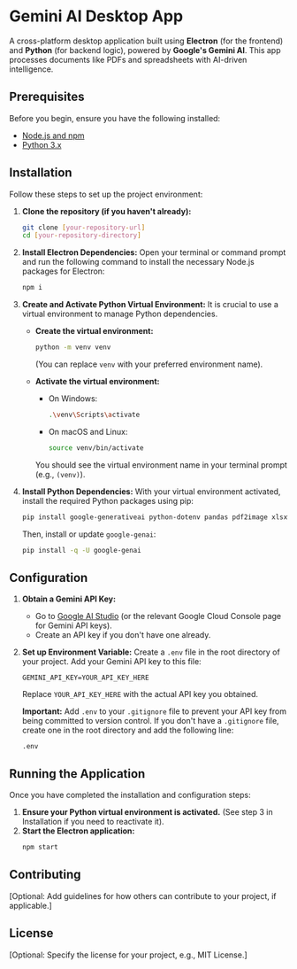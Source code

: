 # Gemini AI Desktop App

A cross-platform desktop application built using **Electron** (for the frontend) and **Python** (for backend logic), powered by **Google's Gemini AI**. This app processes documents like PDFs and spreadsheets with AI-driven intelligence.


## Prerequisites

Before you begin, ensure you have the following installed:
* [Node.js and npm](https://nodejs.org/)
* [Python 3.x](https://www.python.org/downloads/)

## Installation

Follow these steps to set up the project environment:

1.  **Clone the repository (if you haven't already):**
    ```bash
    git clone [your-repository-url]
    cd [your-repository-directory]
    ```

2.  **Install Electron Dependencies:**
    Open your terminal or command prompt and run the following command to install the necessary Node.js packages for Electron:
    ```bash
    npm i
    ```

3.  **Create and Activate Python Virtual Environment:**
    It is crucial to use a virtual environment to manage Python dependencies.

    * **Create the virtual environment:**
        ```bash
        python -m venv venv
        ```
        (You can replace `venv` with your preferred environment name).

    * **Activate the virtual environment:**
        * On Windows:
            ```bash
            .\venv\Scripts\activate
            ```
        * On macOS and Linux:
            ```bash
            source venv/bin/activate
            ```
        You should see the virtual environment name in your terminal prompt (e.g., `(venv)`).

4.  **Install Python Dependencies:**
    With your virtual environment activated, install the required Python packages using pip:
    ```bash
    pip install google-generativeai python-dotenv pandas pdf2image xlsxwriter pillow
    ```
    Then, install or update `google-genai`:
    ```bash
    pip install -q -U google-genai
    ```

## Configuration

1.  **Obtain a Gemini API Key:**
    * Go to [Google AI Studio](https://aistudio.google.com/app/apikey) (or the relevant Google Cloud Console page for Gemini API keys).
    * Create an API key if you don't have one already.

2.  **Set up Environment Variable:**
    Create a `.env` file in the root directory of your project. Add your Gemini API key to this file:
    ```env
    GEMINI_API_KEY=YOUR_API_KEY_HERE
    ```
    Replace `YOUR_API_KEY_HERE` with the actual API key you obtained.

    **Important:** Add `.env` to your `.gitignore` file to prevent your API key from being committed to version control. If you don't have a `.gitignore` file, create one in the root directory and add the following line:
    ```
    .env
    ```

## Running the Application

Once you have completed the installation and configuration steps:

1.  **Ensure your Python virtual environment is activated.** (See step 3 in Installation if you need to reactivate it).
2.  **Start the Electron application:**
    ```bash
    npm start
    ```

## Contributing

[Optional: Add guidelines for how others can contribute to your project, if applicable.]

## License

[Optional: Specify the license for your project, e.g., MIT License.]
